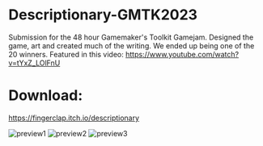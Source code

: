 # Descriptionary-GMTK2023
Submission for the 48 hour Gamemaker's Toolkit Gamejam.
Designed the game, art and created much of the writing.
We ended up being one of the 20 winners. Featured in this video: https://www.youtube.com/watch?v=tYxZ_LOlFnU

# Download:
https://fingerclap.itch.io/descriptionary

![preview1](https://github.com/kxmii/Descriptionary-GMTK2023/assets/126708296/b99aed02-69de-408d-b700-fe45ed774066)
![preview2](https://github.com/kxmii/Descriptionary-GMTK2023/assets/126708296/ab769861-a307-46ef-acd4-b49cf32bbae5)
![preview3](https://github.com/kxmii/Descriptionary-GMTK2023/assets/126708296/67ba28e1-08f1-4d91-b86a-cd140fc69192)
